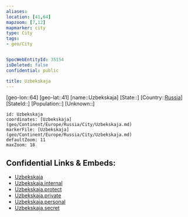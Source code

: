 ```yaml
---
aliases: 
location: [41,64]
mapzoom: [7,12] 
mapmarker: city 
type: City
tags:
- geo/City


SpocWebEntityId: 35154
isDeleted: false
confidential: public

title: Uzbekskaja
---
```

[geo-lon::64]
[geo-lat::41]
[name::Uzbekskaja]
[State::]
[Country::[Russia](geo/Continent/Europe/Russia.md)]
[StateId::]
[Population::]
[Unknown::]


```leaflet
id: Uzbekskaja
coordinates: [Uzbekskaja](geo/Continent/Europe/Russia/City/Uzbekskaja.md)
markerFile: [Uzbekskaja](geo/Continent/Europe/Russia/City/Uzbekskaja.md)
defaultZoom: 11 
maxZoom: 18
```


## Confidential Links & Embeds: 
- [Uzbekskaja](../../../../../../_public/geo/Continent/Europe/Russia/City/Uzbekskaja.md) 
- [Uzbekskaja.internal](../../../../../../_internal/geo/Continent/Europe/Russia/City/Uzbekskaja.internal.md) 
- [Uzbekskaja.protect](../../../../../../_protect/geo/Continent/Europe/Russia/City/Uzbekskaja.protect.md) 
- [Uzbekskaja.private](../../../../../../_private/geo/Continent/Europe/Russia/City/Uzbekskaja.private.md) 
- [Uzbekskaja.personal](../../../../../../_personal/geo/Continent/Europe/Russia/City/Uzbekskaja.personal.md) 
- [Uzbekskaja.secret](../../../../../../_secret/geo/Continent/Europe/Russia/City/Uzbekskaja.secret.md) 
